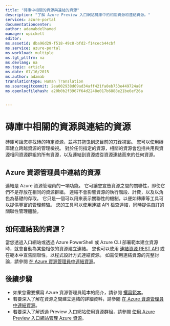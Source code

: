 ```yaml
---
title: "磚庫中相關的資源與連結的資源"
description: "了解 Azure Preview 入口網站磚庫中的相關資源和連結資源。"
services: azure-portal
documentationcenter: 
author: adamabdelhamed
manager: wpickett
editor: 
ms.assetid: dba96d29-f518-49c8-bfd2-f14cecb44cbf
ms.service: azure-portal
ms.workload: multiple
ms.tgt_pltfrm: na
ms.devlang: na
ms.topic: article
ms.date: 07/16/2015
ms.author: adamab
translationtype: Human Translation
ms.sourcegitcommit: 2ea002938d69ad34aff421fa0eb753e449724a8f
ms.openlocfilehash: a20b0b2f3967f64d2248e017b6888e21be6ef26a


---
```

# <a name="related-and-linked-resources-in-the-tile-gallery"></a>磚庫中相關的資源與連結的資源
磚庫可讓您尋找磚的特定資源，並將其拖曳到您目前的刀鋒視窗。 您可以使用磚庫建立跨越資源的管理檢視。 對於任何指定的資源，相關的資源會包括共用與資源相同資源群組的所有資源，以及連結到資源或從資源連結而來的任何資源。

## <a name="linked-resources-in-azure-resource-manager"></a>Azure 資源管理員中連結的資源
連結是 Azure 資源管理員的一項功能。  它可讓您宣告資源之間的關聯性，即使它們不是存放在相同的資源群組。 連結不會影響資源的執行階段、計費，以及以角色為基礎的存取。  它只是一個可以用來表示關聯性的機制，以便如磚庫等工具可以提供豐富的管理體驗。  您的工具可以使用連結 API 檢查連結，同時提供自訂的關聯性管理體驗。 

## <a name="how-do-i-link-my-resources"></a>如何連結我的資源？
當您透過入口網站或透過 Azure PowerShell 或 Azure CLI 部署範本建立資源時，就會自動為某些相依的資源建立連結。 您也可以使用 [連結資源 REST API](https://msdn.microsoft.com/library/azure/mt238499.aspx) 或在範本中宣告關聯性，以程式設計方式連結資源。 如需使用連結資源的完整討論，請參閱 [在 Azure 資源管理員中連結資源](../resource-group-link-resources.md)。

## <a name="next-steps"></a>後續步驟
* 如果您需要撰寫 Azure 資源管理員範本的簡介，請參閱 [撰寫範本](../resource-group-authoring-templates.md)。
* 若要深入了解在資源之間建立連結的詳細資料，請參閱 [在 Azure 資源管理員中連結資源](../resource-group-link-resources.md)。
* 若要深入了解透過 Preview 入口網站使用資源群組，請參閱 [使用 Azure Preview 入口網站管理 Azure 資源](resource-group-portal.md)。




<!--HONumber=Nov16_HO3-->


